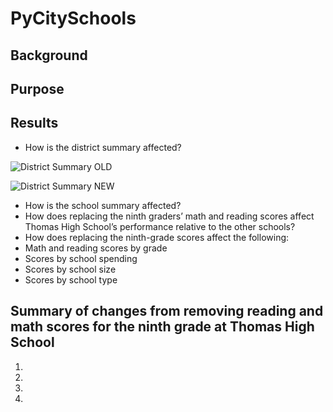 # PyCitySchools

## Background
## Purpose

## Results
* How is the district summary affected?

![District Summary OLD](https://user-images.githubusercontent.com/85718354/126074525-2ec16520-51ba-4beb-8f92-0f61c19112f1.JPG)

![District Summary NEW](https://user-images.githubusercontent.com/85718354/126074453-a50425cc-c93f-4af0-bbd7-8e0acb2aeb17.JPG)

* How is the school summary affected?
* How does replacing the ninth graders’ math and reading scores affect Thomas High School’s performance relative to the other schools?
* How does replacing the ninth-grade scores affect the following:
* Math and reading scores by grade
* Scores by school spending
* Scores by school size
* Scores by school type


## Summary of changes from removing reading and math scores for the ninth grade at Thomas High School
1.
2.
3.
4.
